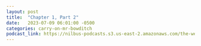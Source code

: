 ```yaml
---
layout: post
title:  "Chapter 1, Part 2"
date:   2023-07-09 06:01:00 -0500
categories: carry-on-mr-bowditch
podcast_link: https://nilbus-podcasts.s3.us-east-2.amazonaws.com/the-well-trained-mind/Carry%20On,%20Mr.%20Bowditch/Chapter%201,%20Part%202.mp3
---
```

